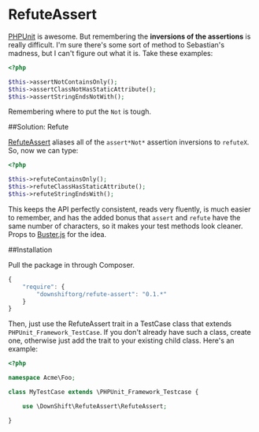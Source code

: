 RefuteAssert
============

<a href="http://phpunit.de">PHPUnit</a> is awesome. But remembering the **inversions of the assertions** is really difficult. I'm sure there's some sort of method to Sebastian's madness, but I can't figure out what it is. Take these examples:

```php
<?php

$this->assertNotContainsOnly();
$this->assertClassNotHasStaticAttribute();
$this->assertStringEndsNotWith();
```

Remembering where to put the `Not` is tough.

##Solution: Refute

<a href="https://github.com/downshift/refute-assert">RefuteAssert</a> aliases all of the `assert*Not*` assertion inversions to `refuteX`.  So, now we can type:


```php
<?php

$this->refuteContainsOnly();
$this->refuteClassHasStaticAttribute();
$this->refuteStringEndsWith();
```

This keeps the API perfectly consistent, reads very fluently, is much easier to remember, and has the added bonus that `assert` and `refute` have the same number of characters, so it makes your test methods look cleaner.  Props to <a href="https://github.com/busterjs">Buster.js</a> for the idea.

##Installation

Pull the package in through Composer.

```js
{
    "require": {
        "downshiftorg/refute-assert": "0.1.*"
    }
}
```

Then, just use the RefuteAssert trait in a TestCase class that extends `PHPUnit_Framework_TestCase`. If you don't already have such a class, create one, otherwise just add the trait to your existing child class. Here's an example:

```php
<?php

namespace Acme\Foo;

class MyTestCase extends \PHPUnit_Framework_Testcase {

	use \DownShift\RefuteAssert\RefuteAssert;

}
```
